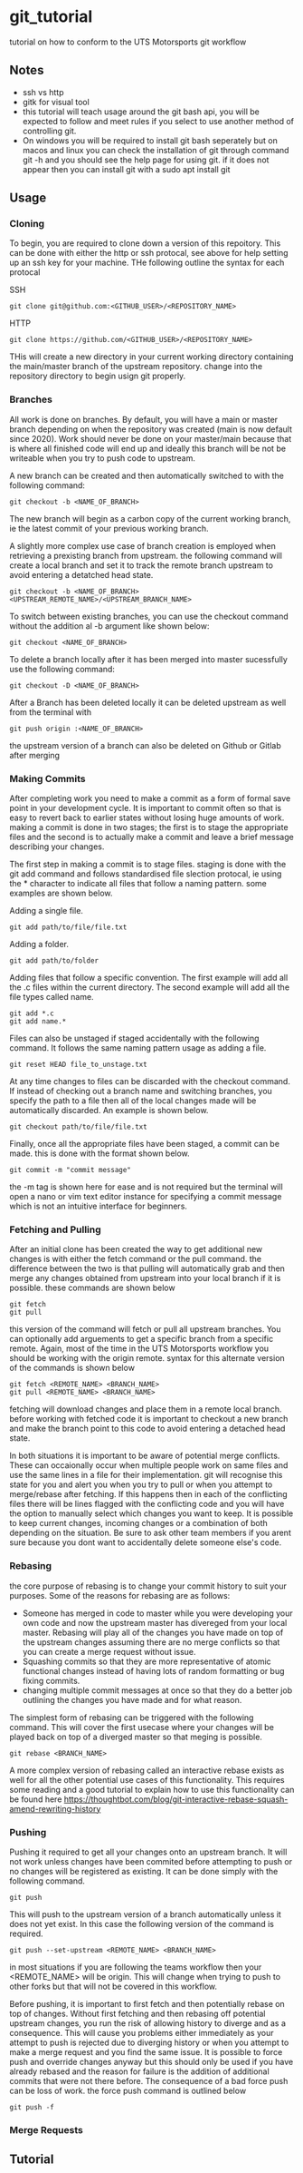 # git_tutorial
tutorial on how to conform to the UTS Motorsports git workflow

## Notes
* ssh vs http
* gitk for visual tool
* this tutorial will teach usage around the git bash api, you will be expected to follow and meet rules if you select to use another method of controlling git.
* On windows you will be required to install git bash seperately but on macos and linux you can check the installation of git through command git -h and you should see the help page for using git. if it does not appear then you can install git with a sudo apt install git

## Usage
### Cloning
To begin, you are required to clone down a version of this repoitory. This can be done with either the http or ssh protocal, see above for help setting up an ssh key for your machine. THe following outline the syntax for each protocal

SSH
```git
git clone git@github.com:<GITHUB_USER>/<REPOSITORY_NAME>
```

HTTP
 ```git
git clone https://github.com/<GITHUB_USER>/<REPOSITORY_NAME>
```
THis will create a new directory in your current working directory containing the main/master branch of the upstream repository. change into the repository directory to begin usign git properly.

### Branches
All work is done on branches. By default, you will have a main or master branch depending on when the repository was created (main is now default since 2020). Work should never be done on your master/main because that is where all finished code will end up and ideally this branch will be not be writeable when you try to push code to upstream.

A new branch can be created and then automatically switched to with the following command:
```git
git checkout -b <NAME_OF_BRANCH>
```
The new branch will begin as a carbon copy of the current working branch, ie the latest commit of your previous working branch.

A slightly more complex use case of branch creation is employed when retrieving a prexisting branch from upstream. the following command will create a local branch and set it to track the remote branch upstream to avoid entering a detatched head state.
```git
git checkout -b <NAME_OF_BRANCH> <UPSTREAM_REMOTE_NAME>/<UPSTREAM_BRANCH_NAME>
```
To switch between existing branches, you can use the checkout command without the addition al -b argument like shown below:
```git
git checkout <NAME_OF_BRANCH>
```
To delete a branch locally after it has been merged into master sucessfully use the following command:
```git
git checkout -D <NAME_OF_BRANCH>
```
After a Branch has been deleted locally it can be deleted upstream as well from the terminal with
```git
git push origin :<NAME_OF_BRANCH>
```
the upstream version of a branch can also be deleted on Github or Gitlab after merging

### Making Commits
After completing work you need to make a commit as a form of formal save point in your development cycle. It is important to commit often so that is easy to revert back to earlier states without losing huge amounts of work. making a commit is done in two stages; the first is to stage the appropriate files and the second is to actually make a commit and leave a brief message describing your changes.

The first step in making a commit is to stage files. staging is done with the git add command and follows standardised file slection protocal, ie using the * character to indicate all files that follow a naming pattern. some examples are shown below.

Adding a single file.
```git
git add path/to/file/file.txt
```
Adding a folder.
```git
git add path/to/folder
```
Adding files that follow a specific convention. The first example will add all the .c files within the current directory. The second example will add all the file types called name.
```git
git add *.c
git add name.*
```
Files can also be unstaged if staged accidentally with the following command. It follows the same naming pattern usage as adding a file.
```git
git reset HEAD file_to_unstage.txt
```
At any time changes to files can be discarded with the checkout command. If instead of checking out a branch name and switching branches, you specify the path to a file then all of the local changes made will be automatically discarded. An example is shown below.
```git
git checkout path/to/file/file.txt
```
Finally, once all the appropriate files have been staged, a commit can be made. this is done with the format shown below.
```git
git commit -m "commit message"
```
the -m tag is shown here for ease and is not required but the terminal will open a nano or vim text editor instance for specifying a commit message which is not an intuitive interface for beginners.

### Fetching and Pulling
After an initial clone has been created the way to get additional new changes is with either the fetch command or the pull command. the difference between the two is that pulling will automatically grab and then merge any changes obtained from upstream into your local branch if it is possible. these commands are shown below
```git
git fetch
git pull
```
this version of the command will fetch or pull all upstream branches. You can optionally add arguements to get a specific branch from a specific remote. Again, most of the time in the UTS Motorsports workflow you should be working with the origin remote. syntax for this alternate version of the commands is shown below
```
git fetch <REMOTE_NAME> <BRANCH_NAME>
git pull <REMOTE_NAME> <BRANCH_NAME>
```
fetching will download changes and place them in a remote local branch. before working with fetched code it is important to checkout a new branch and make the branch point to this code to avoid entering a detached head state.

In both situations it is important to be aware of potential merge conflicts. These can occaionally occur when multiple people work on same files and use the same lines in a file for their implementation. git will recognise this state for you and alert you when you try to pull or when you attempt to merge/rebase after fetching. If this happens then in each of the conflicting files there will be lines flagged with the conflicting code and you will have the option to manually select which changes you want to keep. It is possible to keep current changes, incoming changes or a combination of both depending on the situation. Be sure to ask other team members if you arent sure because you dont want to accidentally delete someone else's code.

### Rebasing
the core purpose of rebasing is to change your commit history to suit your purposes. Some of the reasons for rebasing are as follows:
- Someone has merged in code to master while you were developing your own code and now the upstream master has divereged from your local master. Rebasing will play all of the changes you have made on top of the upstream changes assuming there are no merge conflicts so that you can create a merge request without issue.
- Squashing commits so that they are more representative of atomic functional changes instead of having lots of random formatting or bug fixing commits.
- changing multiple commit messages at once so that they do a better job outlining the changes you have made and for what reason.

The simplest form of rebasing can be triggered with the following command. This will cover the first usecase where your changes will be played back on top of a diverged master so that meging is possible.
```git
git rebase <BRANCH_NAME>
```
A more complex version of rebasing called an interactive rebase exists as well for all the other potential use cases of this functionality. This requires some reading and a good tutorial to explain how to use this functionality can be found here https://thoughtbot.com/blog/git-interactive-rebase-squash-amend-rewriting-history

### Pushing
Pushing it required to get all your changes onto an upstream branch. It will not work unless changes have been commited before attempting to push or no changes will be registered as existing. It can be done simply with the following command.
```git
git push
```
This will push to the upstream version of a branch automatically unless it does not yet exist. In this case the following version of the command is required.
```
git push --set-upstream <REMOTE_NAME> <BRANCH_NAME>
```
in most situations if you are following the teams workflow then your <REMOTE_NAME> will be origin. This will change when trying to push to other forks but that will not be covered in this workflow.

Before pushing, it is important to first fetch and then potentially rebase on top of changes. Without first fetching and then rebasing off potential upstream changes, you run the risk of allowing history to diverge and as a consequence. This will cause you problems either immediately as your attempt to push is rejected due to diverging history or when you attempt to make a merge request and you find the same issue. It is possible to force push and override changes anyway but this should only be used if you have already rebased and the reason for failure is the addition of additional commits that were not there before. The consequence of a bad force push can be loss of work. the force push command is outlined below
```git
git push -f
```
### Merge Requests
## Tutorial
